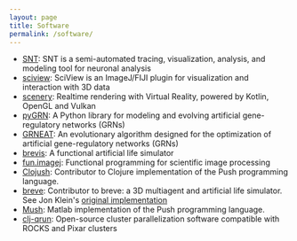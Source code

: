 ```yaml
---
layout: page
title: Software
permalink: /software/
---
```


- [SNT](https://github.com/morphonets/SNT): SNT is a semi-automated
  tracing, visualization, analysis, and modeling tool for neuronal analysis
- [sciview](http://sc.iview.sc): SciView is an ImageJ/FIJI plugin for visualization and interaction with 3D data
- [scenery](http://scenery.graphics): Realtime rendering with Virtual
  Reality, powered by Kotlin, OpenGL and Vulkan
- [pyGRN](https://github.com/d9w/pyGRN): A Python library for modeling
  and evolving artificial gene-regulatory networks (GRNs)
- [GRNEAT](https://github.com/morphonets/grneat): An evolutionary
  algorithm designed for the optimization of artificial
  gene-regulatory networks (GRNs)  
- [brevis](http://brevis.us): A functional artificial life simulator
- [fun.imagej](https://github.com/kephale/fun.imagej): Functional programming for scientific image processing
- [Clojush](https://github.com/lspector/Clojush): Contributor to Clojure implementation of the Push programming language.
- [breve](https://github.com/kephale/breve): Contributor to breve: a 3D multiagent and artificial life simulator. See Jon Klein's [original implementation](https://github.com/jonklein/breve)
- [Mush](https://github.com/kephale/Mush): Matlab implementation of the Push programming language.
- [clj-qrun](https://github.com/kephale/clj-qrun): Open-source cluster parallelization software compatible with ROCKS and Pixar clusters
